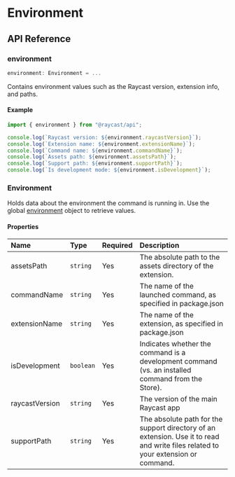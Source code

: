 # Environment

## API Reference

### environment

```typescript
environment: Environment = ...
```

Contains environment values such as the Raycast version, extension info, and paths.

#### Example

```typescript
import { environment } from "@raycast/api";

console.log(`Raycast version: ${environment.raycastVersion}`);
console.log(`Extension name: ${environment.extensionName}`);
console.log(`Command name: ${environment.commandName}`);
console.log(`Assets path: ${environment.assetsPath}`);
console.log(`Support path: ${environment.supportPath}`);
console.log(`Is development mode: ${environment.isDevelopment}`);
```

### Environment

Holds data about the environment the command is running in. Use the global [environment](../environment.md#environment) object to retrieve values.

#### Properties

| Name | Type | Required | Description |
| :--- | :--- | :--- | :--- |
| assetsPath | `string` | Yes | The absolute path to the assets directory of the extension. |
| commandName | `string` | Yes | The name of the launched command, as specified in package.json |
| extensionName | `string` | Yes | The name of the extension, as specified in package.json |
| isDevelopment | `boolean` | Yes | Indicates whether the command is a development command (vs. an installed command from the Store). |
| raycastVersion | `string` | Yes | The version of the main Raycast app |
| supportPath | `string` | Yes | The absolute path for the support directory of an extension. Use it to read and write files related to your extension or command. |

